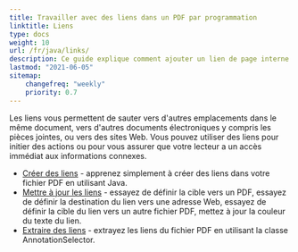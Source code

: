 ```yaml
---
title: Travailler avec des liens dans un PDF par programmation
linktitle: Liens
type: docs
weight: 10
url: /fr/java/links/
description: Ce guide explique comment ajouter un lien de page interne dans un PDF ou insérer un hyperlien externe vers un site Web dans un PDF en langage Java.
lastmod: "2021-06-05"
sitemap:
    changefreq: "weekly"
    priority: 0.7
---
```


Les liens vous permettent de sauter vers d'autres emplacements dans le même document, vers d'autres documents électroniques y compris les pièces jointes, ou vers des sites Web. Vous pouvez utiliser des liens pour initier des actions ou pour vous assurer que votre lecteur a un accès immédiat aux informations connexes.

- [Créer des liens](/pdf/fr/java/create-links/) - apprenez simplement à créer des liens dans votre fichier PDF en utilisant Java.
- [Mettre à jour les liens](/pdf/fr/java/update-links) - essayez de définir la cible vers un PDF, essayez de définir la destination du lien vers une adresse Web, essayez de définir la cible du lien vers un autre fichier PDF, mettez à jour la couleur du texte du lien.
- [Extraire des liens](/pdf/fr/java/extract-links) - extrayez les liens du fichier PDF en utilisant la classe AnnotationSelector.